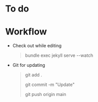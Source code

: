 # To do


# Workflow

- Check out while editing

  > bundle exec jekyll serve --watch

- Git for updating

  > git add .
  >
  > git commit -m "Update"
  >
  > git push origin main